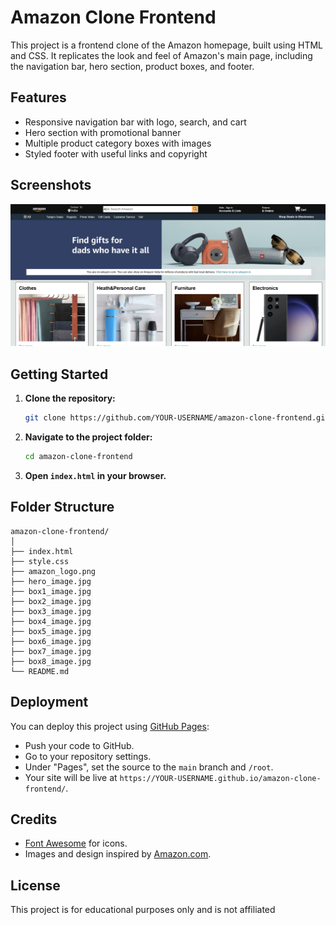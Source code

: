 # Amazon Clone Frontend

This project is a frontend clone of the Amazon homepage, built using HTML and CSS. It replicates the look and feel of Amazon's main page, including the navigation bar, hero section, product boxes, and footer.

## Features

- Responsive navigation bar with logo, search, and cart
- Hero section with promotional banner
- Multiple product category boxes with images
- Styled footer with useful links and copyright

## Screenshots

![Amazon Clone Screenshot](screenshot.png) <!-- Add your screenshot image here -->

## Getting Started

1. **Clone the repository:**
   ```bash
   git clone https://github.com/YOUR-USERNAME/amazon-clone-frontend.git
   ```
2. **Navigate to the project folder:**
   ```bash
   cd amazon-clone-frontend
   ```
3. **Open `index.html` in your browser.**

## Folder Structure

```
amazon-clone-frontend/
│
├── index.html
├── style.css
├── amazon_logo.png
├── hero_image.jpg
├── box1_image.jpg
├── box2_image.jpg
├── box3_image.jpg
├── box4_image.jpg
├── box5_image.jpg
├── box6_image.jpg
├── box7_image.jpg
├── box8_image.jpg
└── README.md
```

## Deployment

You can deploy this project using [GitHub Pages](https://pages.github.com/):

- Push your code to GitHub.
- Go to your repository settings.
- Under "Pages", set the source to the `main` branch and `/root`.
- Your site will be live at `https://YOUR-USERNAME.github.io/amazon-clone-frontend/`.

## Credits

- [Font Awesome](https://fontawesome.com/) for icons.
- Images and design inspired by [Amazon.com](https://amazon.com).

## License

This project is for educational purposes only and is not affiliated
